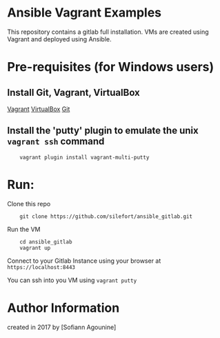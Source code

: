 # Ansible Vagrant Examples

This repository contains a gitlab full installation. VMs are created using Vagrant and deployed using Ansible.

# Pre-requisites (for Windows users)

## Install Git, Vagrant, VirtualBox

[Vagrant](http://vagrantup.com/)
[VirtualBox](https://www.virtualbox.org/) 
[Git](https://git-scm.com/download/win)

## Install the 'putty' plugin to emulate the unix `vagrant ssh` command

        vagrant plugin install vagrant-multi-putty

# Run:

Clone this repo

        git clone https://github.com/silefort/ansible_gitlab.git

Run the VM

        cd ansible_gitlab
        vagrant up

Connect to your Gitlab Instance using your browser at `https://localhost:8443`

You can ssh into you VM using `vagrant putty`

# Author Information

created in 2017 by [Sofiann Agounine]
